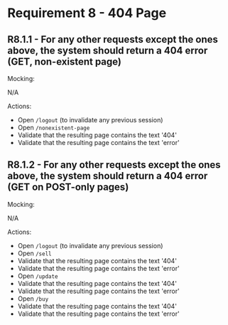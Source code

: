 # Requirement 8 - 404 Page
## R8.1.1 - For any other requests except the ones above, the system should return a 404 error (GET, non-existent page)
Mocking:

N/A

Actions:
- Open `/logout` (to invalidate any previous session)
- Open `/nonexistent-page`
- Validate that the resulting page contains the text '404'
- Validate that the resulting page contains the text 'error'

## R8.1.2 - For any other requests except the ones above, the system should return a 404 error (GET on POST-only pages)
Mocking:

N/A

Actions:
- Open `/logout` (to invalidate any previous session)
- Open `/sell`
- Validate that the resulting page contains the text '404'
- Validate that the resulting page contains the text 'error'
- Open `/update`
- Validate that the resulting page contains the text '404'
- Validate that the resulting page contains the text 'error'
- Open `/buy`
- Validate that the resulting page contains the text '404'
- Validate that the resulting page contains the text 'error'
